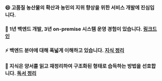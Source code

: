 ### 😄  고품질 농산물의 확산과 농민의 지위 향상을 위한 서비스 개발에 진심입니다. 
### 👯  1년 백엔드 개발, 3년 on-premise 시스템 운영 경험이 있습니다. [링크드인](https://www.linkedin.com/in/mj-bae/)
### ⚡  백엔드 분야에 대해 폭넓게 이해하고 있습니다. [지식 정리](https://studynote.oopy.io/)
### 🌱  지식은 양서를 읽고 재정리하여 구조화된 형태로 습득하는 방법을 선호합니다. [독서 정리](https://studynote.oopy.io/books/)
